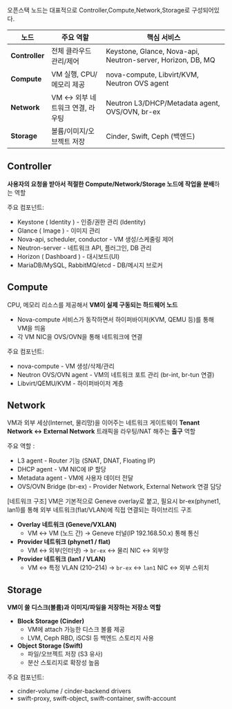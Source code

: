 오픈스택 노드는 대표적으로 Controller,Compute,Network,Storage로 구성되어있다.

|노드|주요 역할|핵심 서비스|
|---|---|---|
|**Controller**|전체 클라우드 관리/제어|Keystone, Glance, Nova-api, Neutron-server, Horizon, DB, MQ|
|**Compute**|VM 실행, CPU/메모리 제공|nova-compute, Libvirt/KVM, Neutron OVS agent|
|**Network**|VM ↔ 외부 네트워크 연결, 라우팅|Neutron L3/DHCP/Metadata agent, OVS/OVN, br-ex|
|**Storage**|볼륨/이미지/오브젝트 저장|Cinder, Swift, Ceph (백엔드)|
## Controller
**사용자의 요청을 받아서 적절한 Compute/Network/Storage 노드에 작업을 분배**하는 역할

주요 컴포넌트:
- Keystone ( Identity ) - 인증/권한 관리 (Identity)
- Glance ( Image ) - 이미지 관리
- Nova-api, scheduler, conductor - VM 생성/스케줄링 제어
- Neutron-server - 네트워크 API, 플러그인, DB 관리
- Horizon ( Dashboard ) - 대시보드(UI)
- MariaDB/MySQL, RabbitMQ/etcd - DB/메시지 브로커

## Compute
CPU, 메모리 리소스를 제공해서 **VM이 실제 구동되는 하드웨어 노드**
- Nova-compute 서비스가 동작하면서 하이퍼바이저(KVM, QEMU 등)를 통해 VM을 띄움
- 각 VM NIC을 OVS/OVN을 통해 네트워크에 연결

주요 컴포넌트:
- nova-compute - VM 생성/삭제/관리
- Neutron OVS/OVN agent - VM의 네트워크 포트 관리 (br-int, br-tun 연결)
- Libvirt/QEMU/KVM - 하이퍼바이저 계층

## Network
VM과 외부 세상(Internet, 물리망)을 이어주는 네트워크 게이트웨이
**Tenant Network ↔ External Network** 트래픽을 라우팅/NAT 해주는 **출구** 역할

주요 역할 :
- L3 agent - Router 기능 (SNAT, DNAT, Floating IP)
- DHCP agent - VM NIC에 IP 할당
- Metadata agent - VM에 사용자 데이터 전달
- OVS/OVN Bridge (br-ex) - Provider Network, External Network 연결 담당

[네트워크 구조]
VM은 기본적으로 Geneve overlay로 붙고, 필요시 br-ex(phynet1, lan1)를 통해 외부 네트워크(flat/VLAN)에 직접 연결되는 하이브리드 구조

- **Overlay 네트워크 (Geneve/VXLAN)**
    - VM ↔ VM (노드 간) → Geneve 터널(IP 192.168.50.x) 통해 통신
- **Provider 네트워크 (phynet1 / flat)**
    - VM ↔ 외부(인터넷) → `br-ex` ↔ 물리 NIC ↔ 외부망
- **Provider 네트워크 (lan1 / VLAN)**
    - VM ↔ 특정 VLAN (210–214) → `br-ex` ↔ `lan1` NIC ↔ 외부 스위치


## Storage
**VM이 쓸 디스크(볼륨)과 이미지/파일을 저장하는 저장소 역할**

- **Block Storage (Cinder)**
    - VM에 attach 가능한 디스크 볼륨 제공
    - LVM, Ceph RBD, iSCSI 등 백엔드 스토리지 사용
- **Object Storage (Swift)**
    - 파일/오브젝트 저장 (S3 유사)
    - 분산 스토리지로 확장성 높음

주요 컴포넌트:
- cinder-volume / cinder-backend drivers
- swift-proxy, swift-object, swift-container, swift-account